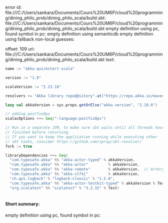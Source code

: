 error id: file:///C:/Users/sankara/Documents/Cours%20UM6P/cloud%20programming/dining_philo_prob/dining_philo_scala/build.sbt:
file:///C:/Users/sankara/Documents/Cours%20UM6P/cloud%20programming/dining_philo_prob/dining_philo_scala/build.sbt
empty definition using pc, found symbol in pc: 
empty definition using semanticdb
empty definition using fallback
non-local guesses:

offset: 109
uri: file:///C:/Users/sankara/Documents/Cours%20UM6P/cloud%20programming/dining_philo_prob/dining_philo_scala/build.sbt
text:
```scala
name := "akka-quickstart-scala"

version := "1.0"

scalaVersion := "2.13.16"

resolvers += "Akka library repo@@sitory".at("https://repo.akka.io/maven")

lazy val akkaVersion = sys.props.getOrElse("akka.version", "2.10.6")

// adding postfixOps 
scalacOptions ++= Seq("-language:postfixOps")

// Run in a separate JVM, to make sure sbt waits until all threads have
// finished before returning.
// If you want to keep the application running while executing other
// sbt tasks, consider https://github.com/spray/sbt-revolver/
fork := true

libraryDependencies ++= Seq(
  "com.typesafe.akka" %% "akka-actor-typed" % akkaVersion,
  "com.typesafe.akka" %% "akka-actor"         % akkaVersion,
  "com.typesafe.akka" %% "akka-remote"        % akkaVersion,  // Artery is in here for 2.8.x
  "com.typesafe.akka" %% "akka-slf4j"         % akkaVersion,
  "ch.qos.logback" % "logback-classic" % "1.5.8",
  "com.typesafe.akka" %% "akka-actor-testkit-typed" % akkaVersion % Test,
  "org.scalatest" %% "scalatest" % "3.2.15" % Test)
  

```


#### Short summary: 

empty definition using pc, found symbol in pc: 